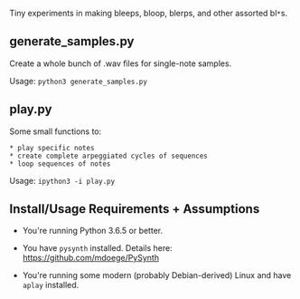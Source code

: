Tiny experiments in making bleeps, bloop, blerps, and other assorted bl`*`s.


## generate_samples.py ##

Create a whole bunch of .wav files for single-note samples.


Usage: `python3 generate_samples.py`


## play.py ##

Some small functions to: 

    * play specific notes 
    * create complete arpeggiated cycles of sequences
    * loop sequences of notes


Usage: `ipython3 -i play.py`


## Install/Usage Requirements + Assumptions ##

* You're running Python 3.6.5 or better.

* You have `pysynth` installed. Details here: https://github.com/mdoege/PySynth

* You're running some modern (probably Debian-derived) Linux and have `aplay` installed.
